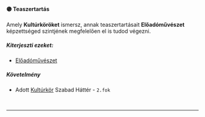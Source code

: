 #### 🟣 Teaszertartás

Amely **Kultúrköröket** ismersz, annak teaszertartásait **Előadóművészet** képzettséged szintjének megfelelően el is tudod végezni.
##### Kiterjeszti ezeket:
- [Előadóművészet](../kepzettsegek/eloadomuveszet.md)

##### Követelmény
- Adott [Kultúrkör](kulturkor.md) Szabad Háttér - `2.fok`

<br />

---
